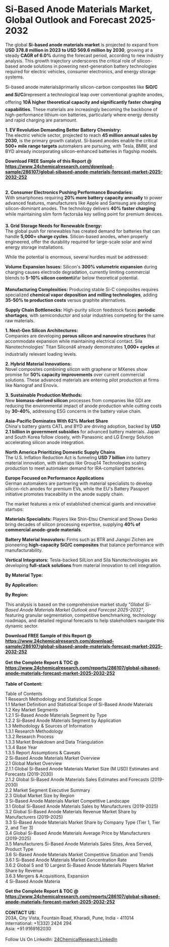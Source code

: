 <h1>Si-Based Anode Materials Market, Global Outlook and Forecast 2025-2032</h1><p>The global <strong>Si-based anode materials market</strong> is projected to expand from <strong>USD 378.8 million in 2023 to USD 569.6 million by 2030</strong>, growing at a steady <strong>CAGR of 6.0%</strong> during the forecast period, according to new industry analysis. This growth trajectory underscores the critical role of silicon-based anode solutions in powering next-generation battery technologies required for electric vehicles, consumer electronics, and energy storage systems.</p><p>Si-based anode materialsâprimarily silicon-carbon composites like <strong>SiO/C and Si/C</strong>ârepresent a technological leap over conventional graphite anodes, offering <strong>10Ã higher theoretical capacity and significantly faster charging capabilities</strong>. These materials are increasingly becoming the backbone of high-performance lithium-ion batteries, particularly where energy density and rapid charging are paramount.</p><p><strong>1. EV Revolution Demanding Better Battery Chemistry:</strong><br>
The electric vehicle sector, projected to reach <strong>45 million annual sales by 2030</strong>, is the primary growth catalyst. Si-based anodes enable the critical <strong>500+ mile range targets</strong> automakers are pursuing, with Tesla, BMW, and BYD already incorporating silicon-enhanced batteries in flagship models.</p><div><b>Download FREE Sample of this Report @ 
            <a href="https://www.24chemicalresearch.com/download-sample/286107/global-sibased-anode-materials-forecast-market-2025-2032-252">
            https://www.24chemicalresearch.com/download-sample/286107/global-sibased-anode-materials-forecast-market-2025-2032-252</a></b></div><br><p><strong>2. Consumer Electronics Pushing Performance Boundaries:</strong><br>
With smartphones requiring <strong>20% more battery capacity annually</strong> to power advanced features, manufacturers like Apple and Samsung are adopting silicon-dominant anodes. The technology delivers <strong>40% faster charging</strong> while maintaining slim form factorsâa key selling point for premium devices.</p><p><strong>3. Grid Storage Needs for Renewable Energy:</strong><br>
The global push for renewables has created demand for batteries that can handle <strong>5,000+ charge cycles</strong>. Silicon-based anodes, when properly engineered, offer the durability required for large-scale solar and wind energy storage installations.</p><p>While the potential is enormous, several hurdles must be addressed:</p><p><strong>Volume Expansion Issues:</strong> Silicon's <strong>300% volumetric expansion</strong> during charging causes electrode degradation, currently limiting commercial blends to <strong>5-10% silicon content</strong>âfar below theoretical potential.</p><p><strong>Manufacturing Complexities:</strong> Producing stable Si-C composites requires specialized <strong>chemical vapor deposition and milling technologies</strong>, adding <strong>35-50% to production costs</strong> versus graphite alternatives.</p><p><strong>Supply Chain Bottlenecks:</strong> High-purity silicon feedstock faces <strong>periodic shortages</strong>, with semiconductor and solar industries competing for the same raw materials.</p><p><strong>1. Next-Gen Silicon Architectures:</strong><br>
Companies are developing <strong>porous silicon and nanowire structures</strong> that accommodate expansion while maintaining electrical contact. Sila Nanotechnologies' Titan Siliconâ¢ already demonstrates <strong>1,000+ cycles</strong> at industrially relevant loading levels.</p><p><strong>2. Hybrid Material Innovations:</strong><br>
Novel composites combining silicon with graphene or MXenes show promise for <strong>50% capacity improvements</strong> over current commercial solutions. These advanced materials are entering pilot production at firms like Nanograf and Enovix.</p><p><strong>3. Sustainable Production Methods:</strong><br>
New <strong>biomass-derived silicon</strong> processes from companies like GDI are reducing the environmental impact of anode production while cutting costs by <strong>30-40%</strong>, addressing ESG concerns in the battery value chain.</p><p><strong>Asia-Pacific Dominates With 62% Market Share</strong><br>
China's battery giants CATL and BYD are driving adoption, backed by <strong>USD 2.1 billion in government subsidies</strong> for advanced battery materials. Japan and South Korea follow closely, with Panasonic and LG Energy Solution accelerating silicon anode integration.</p><p><strong>North America Prioritizing Domestic Supply Chains</strong><br>
The U.S. Inflation Reduction Act is funneling <strong>USD 7 billion</strong> into battery material innovation, with startups like Group14 Technologies scaling production to meet automaker demand for IRA-compliant batteries.</p><p><strong>Europe Focused on Performance Applications</strong><br>
German automakers are partnering with material specialists to develop silicon-rich anodes for premium EVs, while the EU's Battery Passport initiative promotes traceability in the anode supply chain.</p><p>The market features a mix of established chemical giants and innovative startups:</p><p><strong>Materials Specialists:</strong> Players like Shin-Etsu Chemical and Showa Denko bring decades of silicon processing expertise, supplying <strong>40% of commercial anode-grade materials</strong>.</p><p><strong>Battery Material Innovators:</strong> Firms such as BTR and Jiangxi Zichen are pioneering <strong>high-capacity SiO/C composites</strong> that balance performance with manufacturability.</p><p><strong>Vertical Integrators:</strong> Tesla-backed SilLion and Sila Nanotechnologies are developing <strong>full-stack solutions</strong> from material innovation to cell integration.</p><p><strong>By Material Type:</strong></p><p><strong>By Application:</strong></p><p><strong>By Region:</strong></p><p>This analysis is based on the comprehensive market study <em>"Global Si-Based Anode Materials Market Outlook and Forecast 2025-2032"</em>, featuring granular segmentation, competitive benchmarking, technology roadmaps, and detailed regional forecasts to help stakeholders navigate this dynamic sector.</p><div><b>Download FREE Sample of this Report @ 
            <a href="https://www.24chemicalresearch.com/download-sample/286107/global-sibased-anode-materials-forecast-market-2025-2032-252">
            https://www.24chemicalresearch.com/download-sample/286107/global-sibased-anode-materials-forecast-market-2025-2032-252</a></b></div><br><div><b>Get the Complete Report & TOC @ 
            <a href="https://www.24chemicalresearch.com/reports/286107/global-sibased-anode-materials-forecast-market-2025-2032-252">
            https://www.24chemicalresearch.com/reports/286107/global-sibased-anode-materials-forecast-market-2025-2032-252</a></b></div><br>
            <b>Table of Content:</b><p>Table of Contents<br />
1 Research Methodology and Statistical Scope<br />
1.1 Market Definition and Statistical Scope of Si-Based Anode Materials<br />
1.2 Key Market Segments<br />
1.2.1 Si-Based Anode Materials Segment by Type<br />
1.2.2 Si-Based Anode Materials Segment by Application<br />
1.3 Methodology & Sources of Information<br />
1.3.1 Research Methodology<br />
1.3.2 Research Process<br />
1.3.3 Market Breakdown and Data Triangulation<br />
1.3.4 Base Year<br />
1.3.5 Report Assumptions & Caveats<br />
2 Si-Based Anode Materials Market Overview<br />
2.1 Global Market Overview<br />
2.1.1 Global Si-Based Anode Materials Market Size (M USD) Estimates and Forecasts (2019-2030)<br />
2.1.2 Global Si-Based Anode Materials Sales Estimates and Forecasts (2019-2030)<br />
2.2 Market Segment Executive Summary<br />
2.3 Global Market Size by Region<br />
3 Si-Based Anode Materials Market Competitive Landscape<br />
3.1 Global Si-Based Anode Materials Sales by Manufacturers (2019-2025)<br />
3.2 Global Si-Based Anode Materials Revenue Market Share by Manufacturers (2019-2025)<br />
3.3 Si-Based Anode Materials Market Share by Company Type (Tier 1, Tier 2, and Tier 3)<br />
3.4 Global Si-Based Anode Materials Average Price by Manufacturers (2019-2025)<br />
3.5 Manufacturers Si-Based Anode Materials Sales Sites, Area Served, Product Type<br />
3.6 Si-Based Anode Materials Market Competitive Situation and Trends<br />
3.6.1 Si-Based Anode Materials Market Concentration Rate<br />
3.6.2 Global 5 and 10 Largest Si-Based Anode Materials Players Market Share by Revenue<br />
3.6.3 Mergers & Acquisitions, Expansion<br />
4 Si-Based Anode Materia</p><div><b>Get the Complete Report & TOC @ 
            <a href="https://www.24chemicalresearch.com/reports/286107/global-sibased-anode-materials-forecast-market-2025-2032-252">
            https://www.24chemicalresearch.com/reports/286107/global-sibased-anode-materials-forecast-market-2025-2032-252</a></b></div><br><b>CONTACT US:</b><br>
            203A, City Vista, Fountain Road, Kharadi, Pune, India - 411014<br>
            International: +1(332) 2424 294<br>
            Asia: +91 9169162030 <br><br>
            Follow Us On LinkedIn: <a href="https://www.linkedin.com/company/24chemicalresearch/">24ChemicalResearch LinkedIn</a>